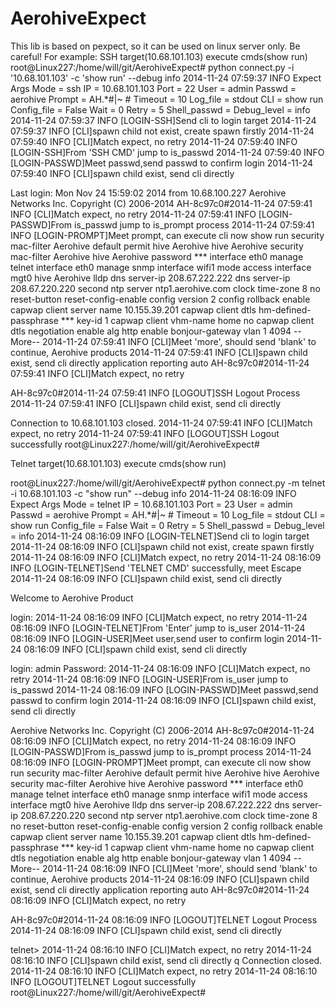 AerohiveExpect
==============
This lib is based on pexpect, so it can be used on linux server only. Be careful!
For example:
SSH target(10.68.101.103) execute cmds(show run)
root@Linux227:/home/will/git/AerohiveExpect# python connect.py -i '10.68.101.103' -c 'show run' --debug info
2014-11-24 07:59:37 INFO  Expect Args
Mode         = ssh
IP           = 10.68.101.103
Port         = 22
User         = admin
Passwd       = aerohive
Prompt       = AH.*#|~ #
Timeout      = 10
Log_file     = stdout
CLI          = show run
Config_file  = False
Wait         = 0
Retry        = 5
Shell_passwd = 
Debug_level  = info
2014-11-24 07:59:37 INFO  [LOGIN-SSH]Send cli to login target
2014-11-24 07:59:37 INFO  [CLI]spawn child not exist, create spawn firstly
2014-11-24 07:59:40 INFO  [CLI]Match expect, no retry
2014-11-24 07:59:40 INFO  [LOGIN-SSH]From 'SSH CMD' jump to is_passwd
2014-11-24 07:59:40 INFO  [LOGIN-PASSWD]Meet passwd,send passwd to confirm login
2014-11-24 07:59:40 INFO  [CLI]spawn child exist, send cli directly

Last login: Mon Nov 24 15:59:02 2014 from 10.68.100.227
Aerohive Networks Inc.
Copyright (C) 2006-2014
AH-8c97c0#2014-11-24 07:59:41 INFO  [CLI]Match expect, no retry
2014-11-24 07:59:41 INFO  [LOGIN-PASSWD]From is_passwd jump to is_prompt process 
2014-11-24 07:59:41 INFO  [LOGIN-PROMPT]Meet prompt, can execute cli now
show run
security mac-filter Aerohive default permit
hive Aerohive
hive Aerohive security mac-filter Aerohive
hive Aerohive password ***
interface eth0 manage telnet
interface eth0 manage snmp
interface wifi1 mode access
interface mgt0 hive Aerohive
lldp 
dns server-ip 208.67.222.222 
dns server-ip 208.67.220.220 second
ntp server ntp1.aerohive.com 
clock time-zone 8 
no reset-button reset-config-enable
config version 2 
config rollback enable
capwap client server name 10.155.39.201 
capwap client dtls hm-defined-passphrase *** key-id 1
capwap client vhm-name home
no capwap client dtls negotiation enable
alg http enable
bonjour-gateway vlan 1 4094
 --More-- 2014-11-24 07:59:41 INFO  [CLI]Meet 'more', should send 'blank' to continue, Aerohive products
2014-11-24 07:59:41 INFO  [CLI]spawn child exist, send cli directly
application reporting auto
AH-8c97c0#2014-11-24 07:59:41 INFO  [CLI]Match expect, no retry

AH-8c97c0#2014-11-24 07:59:41 INFO  [LOGOUT]SSH Logout Process
2014-11-24 07:59:41 INFO  [CLI]spawn child exist, send cli directly

Connection to 10.68.101.103 closed.
2014-11-24 07:59:41 INFO  [CLI]Match expect, no retry
2014-11-24 07:59:41 INFO  [LOGOUT]SSH Logout successfully
root@Linux227:/home/will/git/AerohiveExpect# 


Telnet target(10.68.101.103) execute cmds(show run)

root@Linux227:/home/will/git/AerohiveExpect# python connect.py -m telnet -i 10.68.101.103 -c "show run" --debug info
2014-11-24 08:16:09 INFO  Expect Args
Mode         = telnet
IP           = 10.68.101.103
Port         = 23
User         = admin
Passwd       = aerohive
Prompt       = AH.*#|~ #
Timeout      = 10
Log_file     = stdout
CLI          = show run
Config_file  = False
Wait         = 0
Retry        = 5
Shell_passwd = 
Debug_level  = info
2014-11-24 08:16:09 INFO  [LOGIN-TELNET]Send cli to login target
2014-11-24 08:16:09 INFO  [CLI]spawn child not exist, create spawn firstly
2014-11-24 08:16:09 INFO  [CLI]Match expect, no retry
2014-11-24 08:16:09 INFO  [LOGIN-TELNET]Send 'TELNET CMD' successfully, meet Escape
2014-11-24 08:16:09 INFO  [CLI]spawn child exist, send cli directly



Welcome to Aerohive Product

login: 2014-11-24 08:16:09 INFO  [CLI]Match expect, no retry
2014-11-24 08:16:09 INFO  [LOGIN-TELNET]From 'Enter' jump to is_user
2014-11-24 08:16:09 INFO  [LOGIN-USER]Meet user,send user to confirm login
2014-11-24 08:16:09 INFO  [CLI]spawn child exist, send cli directly

login: admin
Password: 2014-11-24 08:16:09 INFO  [CLI]Match expect, no retry
2014-11-24 08:16:09 INFO  [LOGIN-USER]From is_user jump to is_passwd
2014-11-24 08:16:09 INFO  [LOGIN-PASSWD]Meet passwd,send passwd to confirm login
2014-11-24 08:16:09 INFO  [CLI]spawn child exist, send cli directly

Aerohive Networks Inc.
Copyright (C) 2006-2014
AH-8c97c0#2014-11-24 08:16:09 INFO  [CLI]Match expect, no retry
2014-11-24 08:16:09 INFO  [LOGIN-PASSWD]From is_passwd jump to is_prompt process 
2014-11-24 08:16:09 INFO  [LOGIN-PROMPT]Meet prompt, can execute cli now
show run
security mac-filter Aerohive default permit
hive Aerohive
hive Aerohive security mac-filter Aerohive
hive Aerohive password ***
interface eth0 manage telnet
interface eth0 manage snmp
interface wifi1 mode access
interface mgt0 hive Aerohive
lldp 
dns server-ip 208.67.222.222 
dns server-ip 208.67.220.220 second
ntp server ntp1.aerohive.com 
clock time-zone 8 
no reset-button reset-config-enable
config version 2 
config rollback enable
capwap client server name 10.155.39.201 
capwap client dtls hm-defined-passphrase *** key-id 1
capwap client vhm-name home
no capwap client dtls negotiation enable
alg http enable
bonjour-gateway vlan 1 4094
 --More-- 2014-11-24 08:16:09 INFO  [CLI]Meet 'more', should send 'blank' to continue, Aerohive products
2014-11-24 08:16:09 INFO  [CLI]spawn child exist, send cli directly
application reporting auto
AH-8c97c0#2014-11-24 08:16:09 INFO  [CLI]Match expect, no retry

AH-8c97c0#2014-11-24 08:16:09 INFO  [LOGOUT]TELNET Logout Process
2014-11-24 08:16:09 INFO  [CLI]spawn child exist, send cli directly

telnet> 2014-11-24 08:16:10 INFO  [CLI]Match expect, no retry
2014-11-24 08:16:10 INFO  [CLI]spawn child exist, send cli directly
q
Connection closed.
2014-11-24 08:16:10 INFO  [CLI]Match expect, no retry
2014-11-24 08:16:10 INFO  [LOGOUT]TELNET Logout successfully
root@Linux227:/home/will/git/AerohiveExpect# 


